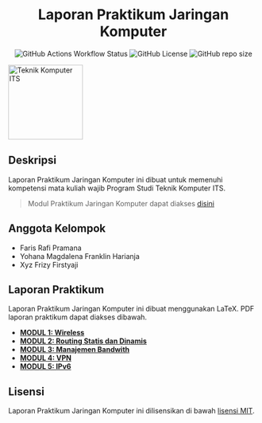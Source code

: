 <h1 align="center">Laporan Praktikum Jaringan Komputer</h1>

<p align="center">
<img src="https://img.shields.io/github/actions/workflow/status/farisrfp/laporan-jaringan-komputer/build_latex.yml?colorA=363a4f&colorB=a6da95&style=for-the-badge" alt="GitHub Actions Workflow Status">
<img src="https://img.shields.io/github/license/farisrfp/laporan-jaringan-komputer?colorA=363a4f&colorB=b7bdf8&style=for-the-badge" alt="GitHub License">
<img src="https://img.shields.io/github/repo-size/farisrfp/laporan-jaringan-komputer?colorA=363a4f&colorB=f5a97f&style=for-the-badge" alt="GitHub repo size">
</p>
<img src="https://www.its.ac.id/komputer/wp-content/uploads/sites/28/2018/03/image10.png" alt="Teknik Komputer ITS" width="150" height="150">

## Deskripsi

Laporan Praktikum Jaringan Komputer ini dibuat untuk memenuhi kompetensi mata kuliah wajib Program Studi Teknik Komputer ITS. 

> Modul Praktikum Jaringan Komputer dapat diakses [disini](https://github.com/Lab-B300-MIOT/modul-praktikum-jarkom)

## Anggota Kelompok

- Faris Rafi Pramana
- Yohana Magdalena Franklin Harianja
- Xyz Frizy Firstyaji

## Laporan Praktikum

Laporan Praktikum Jaringan Komputer ini dibuat menggunakan LaTeX. PDF laporan praktikum dapat diakses dibawah.

- [__MODUL 1: Wireless__](https://farisrfp.github.io/laporan-jaringan-komputer/modul-1.pdf)
- [__MODUL 2: Routing Statis dan Dinamis__](https://farisrfp.github.io/laporan-jaringan-komputer/modul-2.pdf)
- [__MODUL 3: Manajemen Bandwith__](https://farisrfp.github.io/laporan-jaringan-komputer/modul-3.pdf)
- [__MODUL 4: VPN__](https://dr5hn.github.io/coming-soon/)
- [__MODUL 5: IPv6__](https://dr5hn.github.io/coming-soon/)

## Lisensi

Laporan Praktikum Jaringan Komputer ini dilisensikan di bawah [lisensi MIT](LICENSE).
